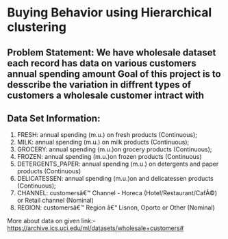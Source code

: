 # Buying Behavior using Hierarchical clustering

## Problem Statement: We have wholesale dataset each record has data on various customers annual spending amount Goal of this project is to desscribe the variation in diffrent types of customers a wholesale customer intract with

## Data Set Information:

1) FRESH: annual spending (m.u.) on fresh products (Continuous);
2) MILK: annual spending (m.u.) on milk products (Continuous);
3) GROCERY: annual spending (m.u.)on grocery products (Continuous);
4) FROZEN: annual spending (m.u.)on frozen products (Continuous)
5) DETERGENTS_PAPER: annual spending (m.u.) on detergents and paper products (Continuous)
6) DELICATESSEN: annual spending (m.u.)on and delicatessen products (Continuous);
7) CHANNEL: customersâ€™ Channel - Horeca (Hotel/Restaurant/CafÃ©) or Retail channel (Nominal)
8) REGION: customersâ€™ Region â€“ Lisnon, Oporto or Other (Nominal)


More about data on given link:- https://archive.ics.uci.edu/ml/datasets/wholesale+customers#

